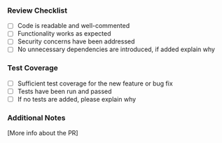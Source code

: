### Review Checklist
- [ ] Code is readable and well-commented
- [ ] Functionality works as expected
- [ ] Security concerns have been addressed
- [ ] No unnecessary dependencies are introduced, if added explain why

### Test Coverage
- [ ] Sufficient test coverage for the new feature or bug fix
- [ ] Tests have been run and passed
- [ ] If no tests are added, please explain why

### Additional Notes
[More info about the PR]

